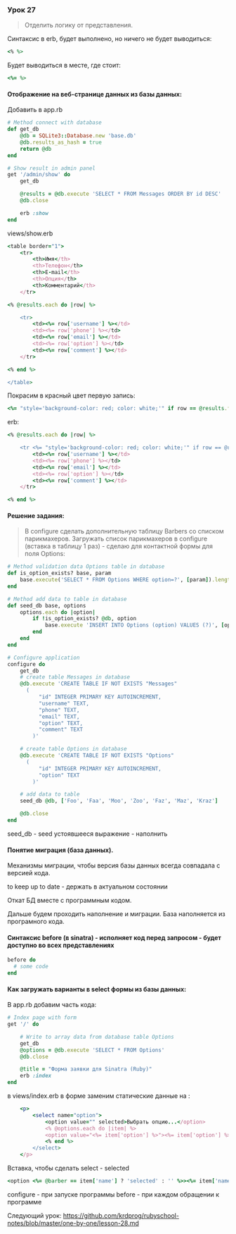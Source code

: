 ### Урок 27

> Отделить логику от представления.

Синтаксис в erb, будет выполнено, но ничего не будет выводиться:
```ruby
<% %>
```
Будет выводиться в месте, где стоит:
```ruby
<%= %>
```
#### Отображение на веб-странице данных из базы данных:

Добавить в app.rb
```ruby
# Method connect with database
def get_db
	@db = SQLite3::Database.new 'base.db'
	@db.results_as_hash = true
	return @db
end

# Show result in admin panel
get '/admin/show' do
	get_db

	@results = @db.execute 'SELECT * FROM Messages ORDER BY id DESC'
	@db.close

	erb :show
end
```
views/show.erb
```ruby
<table border="1">
	<tr>
		<th>Имя</th>
		<th>Телефон</th>
		<th>E-mail</th>
		<th>Опция</th>
		<th>Комментарий</th>
	</tr>

<% @results.each do |row| %>

	<tr>
		<td><%= row['username'] %></td>
		<td><%= row['phone'] %></td>
		<td><%= row['email'] %></td>
		<td><%= row['option'] %></td>
		<td><%= row['comment'] %></td>
	</tr>

<% end %>

</table>
```
Покрасим в красный цвет первую запись:

```ruby
<%= "style='background-color: red; color: white;'" if row == @results.first %>
```

erb:
```ruby
<% @results.each do |row| %>

	<tr <%= "style='background-color: red; color: white;'" if row == @results.first %>>
		<td><%= row['username'] %></td>
		<td><%= row['phone'] %></td>
		<td><%= row['email'] %></td>
		<td><%= row['option'] %></td>
		<td><%= row['comment'] %></td>
	</tr>

<% end %>
```
#### Решение задания: 
> В configure сделать дополнительную таблицу Barbers со списком парикмахеров. Загружать список парикмахеров в configure (вставка в таблицу 1 раз) - сделаю для контактной формы для поля Options:

```ruby
# Method validation data Options table in database
def is_option_exists? base, param
	base.execute('SELECT * FROM Options WHERE option=?', [param]).length > 0
end

# Method add data to table in database
def seed_db base, options
	options.each do |option|
		if !is_option_exists? @db, option
			base.execute 'INSERT INTO Options (option) VALUES (?)', [option]
		end
	end
end
```

```ruby
# Configure application
configure do
	get_db
	# create table Messages in database
	@db.execute 'CREATE TABLE IF NOT EXISTS "Messages"
	  (
		  "id" INTEGER PRIMARY KEY AUTOINCREMENT,
		  "username" TEXT,
		  "phone" TEXT,
		  "email" TEXT,
		  "option" TEXT,
		  "comment" TEXT
		)'

	# create table Options in database
	@db.execute 'CREATE TABLE IF NOT EXISTS "Options"
	  (
		  "id" INTEGER PRIMARY KEY AUTOINCREMENT,
		  "option" TEXT
		)'

	# add data to table
	seed_db @db, ['Foo', 'Faa', 'Moo', 'Zoo', 'Faz', 'Maz', 'Kraz']

	@db.close
end
```
seed_db - seed устоявшееся выражение - наполнить

#### Понятие миграция (база данных).

Механизмы миграции, чтобы версия базы данных всегда совпадала с версией кода.

to keep up to date - держать в актуальном состоянии

Откат БД вместе с программным кодом.

Дальше будем проходить наполнение и миграции. База наполняется из програмного кода.

#### Синтаксис before (в sinatra) - исполняет код перед запросом - будет доступно во всех представлениях

```ruby
before do
  # some code
end
```

#### Как загружать варианты в select формы из базы данных:
В app.rb добавим часть кода:
```ruby
# Index page with form
get '/' do

	# Write to array data from database table Options
	get_db
	@options = @db.execute 'SELECT * FROM Options'
	@db.close

	@title = "Форма заявки для Sinatra (Ruby)"
	erb :index
end
```

в views/index.erb в форме заменим статические данные на :
```ruby
	<p>
		<select name="option">
			<option value="" selected>Выбрать опцию...</option>
			<% @options.each do |item| %>
			<option value="<%= item['option'] %>"><%= item['option'] %></option>
			<% end %>
		</select>
	</p>
```

Вставка, чтобы сделать select - selected
```ruby
<option <%= @barber == item['name'] ? 'selected' : '' %>><%= item['name'] %></option>
```

configure - при запуске программы
before - при каждом обращении к программе

Следующий урок: https://github.com/krdprog/rubyschool-notes/blob/master/one-by-one/lesson-28.md